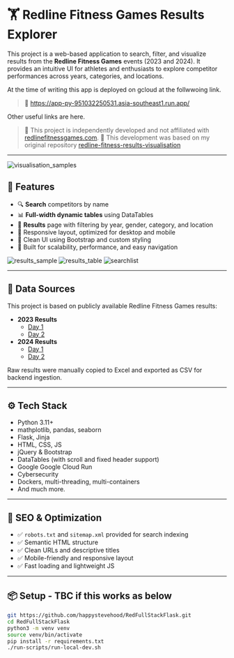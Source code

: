 # 🏋️ Redline Fitness Games Results Explorer

This project is a web-based application to search, filter, and visualize results from the **Redline Fitness Games** events (2023 and 2024). It provides an intuitive UI for athletes and enthusiasts to explore competitor performances across years, categories, and locations.

At the time of writing this app is deployed on gcloud at the follwwoing link.
> 🔗 https://app-py-951032250531.asia-southeast1.run.app/

Other useful links are here.
> 🔗 This project is independently developed and not affiliated with [redlinefitnessgames.com](https://redlinefitnessgames.com/).
> 🔗 This development was based on my original repository [redline-fitness-results-visualisation](https://github.com/happystevehood/redline-fitness-results-visualisation)

---
![visualisation_samples](https://github.com/user-attachments/assets/3824e2f7-9f6e-488c-80ff-6412f0889c50)

## 🚀 Features

- 🔍 **Search** competitors by name
- 📊 **Full-width dynamic tables** using DataTables
- 📁 **Results** page with filtering by year, gender, category, and location
- 📱 Responsive layout, optimized for desktop and mobile
- 💾 Clean UI using Bootstrap and custom styling
- 🎯 Built for scalability, performance, and easy navigation
 
![results_sample](https://github.com/user-attachments/assets/70778bbb-4375-482d-9bf8-8b6d6ff00064)
![results_table](https://github.com/user-attachments/assets/d3c7c005-df77-4267-87ef-14c77c9de930)
![searchlist](https://github.com/user-attachments/assets/4a44683c-569f-40e3-9c73-83fe0a37fe6c)

---

## 📂 Data Sources

This project is based on publicly available Redline Fitness Games results:

- **2023 Results**
  - [Day 1](https://runnersunite.racetecresults.com/results.aspx?CId=16634&RId=1216)
  - [Day 2](https://runnersunite.racetecresults.com/results.aspx?CId=16634&RId=1217)
- **2024 Results**
  - [Day 1](https://runnersunite.racetecresults.com/results.aspx?CId=16634&RId=1251)
  - [Day 2](https://runnersunite.racetecresults.com/results.aspx?CId=16634&RId=1252)

Raw results were manually copied to Excel and exported as CSV for backend ingestion.

---

## ⚙️ Tech Stack

- Python 3.11+
- mathplotlib, pandas, seaborn
- Flask, Jinja
- HTML, CSS, JS
- jQuery & Bootstrap
- DataTables (with scroll and fixed header support)
- Google Google Cloud Run 
- Cybersecurity
- Dockers, multi-threading, multi-containers
- And much more.

---

## 🧠 SEO & Optimization

- ✅ `robots.txt` and `sitemap.xml` provided for search indexing
- ✅ Semantic HTML structure
- ✅ Clean URLs and descriptive titles
- ✅ Mobile-friendly and responsive layout
- ✅ Fast loading and lightweight JS

---

## 📦 Setup - TBC if this works as below

```bash
git https://github.com/happystevehood/RedFullStackFlask.git
cd RedFullStackFlask
python3 -m venv venv
source venv/bin/activate
pip install -r requirements.txt
./run-scripts/run-local-dev.sh
